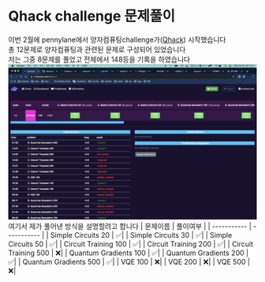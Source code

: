 # Qhack challenge 문제풀이 
이번 2월에 pennylane에서 양자컴퓨팅challenge가([Qhack](https://github.com/XanaduAI/QHack)) 시작했습니다 \
총 12문제로 양자컴퓨팅과 관련된 문제로 구성되어 있었습니다 \
저는 그중 8문제를 풀었고 전체에서 148등을 기록을 하였습니다
![socreboard](./images/scoreboard.png)
여기서 제가 풀어낸 방식을 설명할려고 합니다 
| 문제이름      | 풀이여부       |
| ----------- | ----------- |
| Simple Circuits 20 | :white_check_mark:|
| Simple Circuits 30 | :white_check_mark:|
| Simple Circuits 50 | :white_check_mark:|
| Circuit Training 100 | :white_check_mark:|
| Circuit Training 200 | :white_check_mark:|
| Circuit Training 500 | :x:|
| Quantum Gradients 100 | :white_check_mark:|
| Quantum Gradients 200 | :white_check_mark:|
| Quantum Gradients 500 | :white_check_mark:|
| VQE 100 | :x:|
| VQE 200 | :x:|
| VQE 500 | :x:|
